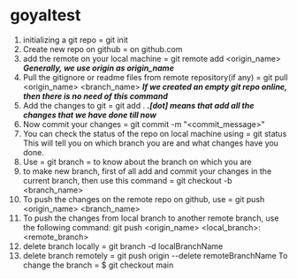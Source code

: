 # goyaltest

1) initializing a git repo =  git init
2) Create new repo on github = on github.com
3) add the remote on your local machine = git remote add <origin_name> <paste the repo URL>    ***Generally, we use origin as origin_name***
4) Pull the gitignore or readme files from remote repository(if any) = git pull <origin_name> <branch_name>    ***If we created an empty git repo online, then there is no need of this command***
5) Add the changes to git = git add .    ***.[dot] means that add all the changes that we have done till now***
6) Now commit your changes = git commit -m "<commit_message>"
7) You can check the status of the repo on local machine using = git status
This will tell you on which branch you are and what changes have you done.
8) Use = git branch = to know about the branch on which you are
9) to make new branch, first of all add and commit your changes in the current branch, then use this command = git checkout -b <branch_name>
10) To push the changes on the remote repo on github, use = git push <origin_name> <branch_name>
11) To push the changes from local branch to another remote branch, use the following command: git push <origin_name> <local_branch>:<remote_branch>
12) delete branch locally = git branch -d localBranchName
13) delete branch remotely = git push origin --delete remoteBranchName
To change the branch = $ git checkout main
